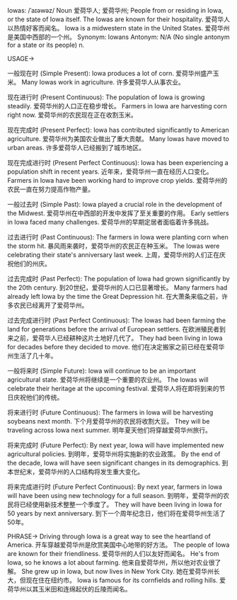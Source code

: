 Iowas: /ˈaɪəwəz/
Noun
爱荷华人; 爱荷华州;
People from or residing in Iowa, or the state of Iowa itself.
The Iowas are known for their hospitality. 爱荷华人以热情好客而闻名。
Iowa is a midwestern state in the United States. 爱荷华州是美国中西部的一个州。
Synonym: Iowans
Antonym: N/A (No single antonym for a state or its people)
n.


USAGE->

一般现在时 (Simple Present):
Iowa produces a lot of corn. 爱荷华州盛产玉米。
Many Iowas work in agriculture. 许多爱荷华人从事农业。

现在进行时 (Present Continuous):
The population of Iowa is growing steadily. 爱荷华州的人口正在稳步增长。
Farmers in Iowa are harvesting corn right now. 爱荷华州的农民现在正在收割玉米。

现在完成时 (Present Perfect):
Iowa has contributed significantly to American agriculture. 爱荷华州为美国农业做出了重大贡献。
Many Iowas have moved to urban areas. 许多爱荷华人已经搬到了城市地区。

现在完成进行时 (Present Perfect Continuous):
Iowa has been experiencing a population shift in recent years. 近年来，爱荷华州一直在经历人口变化。
Farmers in Iowa have been working hard to improve crop yields. 爱荷华州的农民一直在努力提高作物产量。

一般过去时 (Simple Past):
Iowa played a crucial role in the development of the Midwest. 爱荷华州在中西部的开发中发挥了至关重要的作用。
Early settlers in Iowa faced many challenges. 爱荷华州的早期定居者面临着许多挑战。

过去进行时 (Past Continuous):
The farmers in Iowa were planting corn when the storm hit.  暴风雨来袭时，爱荷华州的农民正在种玉米。
The Iowas were celebrating their state's anniversary last week. 上周，爱荷华州的人们正在庆祝他们的州庆。

过去完成时 (Past Perfect):
The population of Iowa had grown significantly by the 20th century. 到20世纪，爱荷华州的人口已显著增长。
Many farmers had already left Iowa by the time the Great Depression hit. 在大萧条来临之前，许多农民已经离开了爱荷华州。

过去完成进行时 (Past Perfect Continuous):
The Iowas had been farming the land for generations before the arrival of European settlers. 在欧洲殖民者到来之前，爱荷华人已经耕种这片土地好几代了。
They had been living in Iowa for decades before they decided to move. 他们在决定搬家之前已经在爱荷华州生活了几十年。


一般将来时 (Simple Future):
Iowa will continue to be an important agricultural state. 爱荷华州将继续是一个重要的农业州。
The Iowas will celebrate their heritage at the upcoming festival. 爱荷华人将在即将到来的节日庆祝他们的传统。

将来进行时 (Future Continuous):
The farmers in Iowa will be harvesting soybeans next month. 下个月爱荷华州的农民将收割大豆。
They will be traveling across Iowa next summer. 明年夏天他们将穿越爱荷华州旅行。


将来完成时 (Future Perfect):
By next year, Iowa will have implemented new agricultural policies. 到明年，爱荷华州将实施新的农业政策。
By the end of the decade, Iowa will have seen significant changes in its demographics. 到本世纪末，爱荷华州的人口结构将发生重大变化。

将来完成进行时 (Future Perfect Continuous):
By next year, farmers in Iowa will have been using new technology for a full season. 到明年，爱荷华州的农民将已经使用新技术整整一个季度了。
They will have been living in Iowa for 50 years by next anniversary. 到下一个周年纪念日，他们将在爱荷华州生活了50年。


PHRASE->
Driving through Iowa is a great way to see the heartland of America. 开车穿越爱荷华州是欣赏美国中心地带的好方法。
The people of Iowa are known for their friendliness. 爱荷华州的人们以友好而闻名。
He's from Iowa, so he knows a lot about farming. 他来自爱荷华州，所以他对农业很了解。
She grew up in Iowa, but now lives in New York City. 她在爱荷华州长大，但现在住在纽约市。
Iowa is famous for its cornfields and rolling hills. 爱荷华州以其玉米田和连绵起伏的丘陵而闻名。
